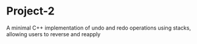 # Project-2
A minimal C++ implementation of undo and redo operations using stacks, allowing users to reverse and reapply
